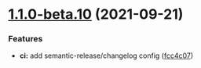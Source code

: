 # [1.1.0-beta.10](https://github.com/rdkcentral/Lightning-UI-Components/compare/v1.1.0-beta.9...v1.1.0-beta.10) (2021-09-21)


### Features

* **ci:** add semantic-release/changelog config ([fcc4c07](https://github.com/rdkcentral/Lightning-UI-Components/commit/fcc4c077a52a0eaff4af7604abe253340e6af766))

